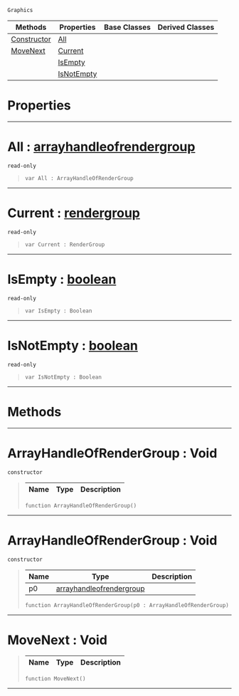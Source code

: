  `Graphics`

|Methods|Properties|Base Classes|Derived Classes|
|---|---|---|---|
|[ Constructor](https://github.com/zeroengineteam/ZeroDocs/blob/master/code_reference/class_reference/arrayhandleofrendergroup.markdown#arrayhandleofrendergroup)|[ All](https://github.com/zeroengineteam/ZeroDocs/blob/master/code_reference/class_reference/arrayhandleofrendergroup.markdown#all-zero-engine-document)| | |
|[ MoveNext](https://github.com/zeroengineteam/ZeroDocs/blob/master/code_reference/class_reference/arrayhandleofrendergroup.markdown#movenext-void)|[ Current](https://github.com/zeroengineteam/ZeroDocs/blob/master/code_reference/class_reference/arrayhandleofrendergroup.markdown#current-zero-engine-docu)| | |
| |[ IsEmpty](https://github.com/zeroengineteam/ZeroDocs/blob/master/code_reference/class_reference/arrayhandleofrendergroup.markdown#isempty-zero-engine-docu)| | |
| |[ IsNotEmpty](https://github.com/zeroengineteam/ZeroDocs/blob/master/code_reference/class_reference/arrayhandleofrendergroup.markdown#isnotempty-zero-engine-d)| | |


 #  Properties


---  
 #  All : [arrayhandleofrendergroup](https://github.com/zeroengineteam/ZeroDocs/blob/master/code_reference/class_reference/arrayhandleofrendergroup.markdown)

 `read-only`

> 
> ``` lang=cpp, name=Zilch
> var All : ArrayHandleOfRenderGroup


---  
 #  Current : [rendergroup](https://github.com/zeroengineteam/ZeroDocs/blob/master/code_reference/class_reference/rendergroup.markdown)

 `read-only`

> 
> ``` lang=cpp, name=Zilch
> var Current : RenderGroup


---  
 #  IsEmpty : [boolean](https://github.com/zeroengineteam/ZeroDocs/blob/master/code_reference/zilch_base_types/boolean.markdown)

 `read-only`

> 
> ``` lang=cpp, name=Zilch
> var IsEmpty : Boolean


---  
 #  IsNotEmpty : [boolean](https://github.com/zeroengineteam/ZeroDocs/blob/master/code_reference/zilch_base_types/boolean.markdown)

 `read-only`

> 
> ``` lang=cpp, name=Zilch
> var IsNotEmpty : Boolean


---  
 #  Methods


---  
 #  ArrayHandleOfRenderGroup : Void

 `constructor`

> 
> |Name|Type|Description|
> |---|---|---|
> ``` lang=cpp, name=Zilch
> function ArrayHandleOfRenderGroup()
> ``` 


---  
 #  ArrayHandleOfRenderGroup : Void

 `constructor`

> 
> |Name|Type|Description|
> |---|---|---|
> |p0|[arrayhandleofrendergroup](https://github.com/zeroengineteam/ZeroDocs/blob/master/code_reference/class_reference/arrayhandleofrendergroup.markdown)| |
> ``` lang=cpp, name=Zilch
> function ArrayHandleOfRenderGroup(p0 : ArrayHandleOfRenderGroup)
> ``` 


---  
 #  MoveNext : Void

> 
> |Name|Type|Description|
> |---|---|---|
> ``` lang=cpp, name=Zilch
> function MoveNext()
> ``` 


---  
 

 